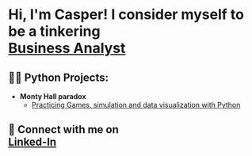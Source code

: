 <h1>Hi, I'm Casper! I consider myself to be a tinkering <br/><a href="https://www.linkedin.com/in/casper-leenders-55574865/">Business Analyst</a> 

<h2>👨‍💻 Python Projects:</h2>

- <b>Monty Hall paradox</b>
  - [Practicing Games, simulation and data visualization with Python](https://github.com/Cappe52/MontyHallProject) 

<h2> 🤳 Connect with me on <br/><a href="https://www.linkedin.com/in/casper-leenders-55574865/">Linked-In</a> 
</h2>




